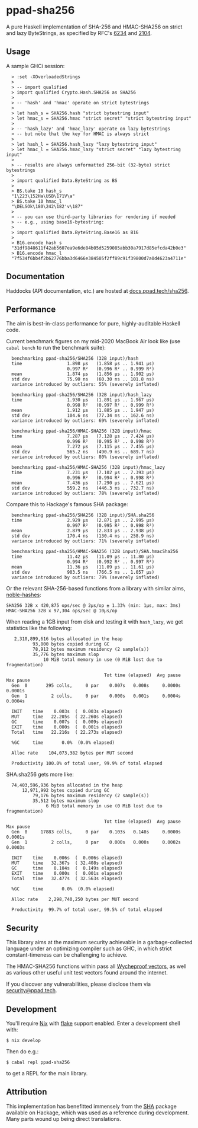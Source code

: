 # ppad-sha256

A pure Haskell implementation of SHA-256 and HMAC-SHA256 on strict and
lazy ByteStrings, as specified by RFC's [6234][r6234] and [2104][r2104].

## Usage

A sample GHCi session:

```
  > :set -XOverloadedStrings
  >
  > -- import qualified
  > import qualified Crypto.Hash.SHA256 as SHA256
  >
  > -- 'hash' and 'hmac' operate on strict bytestrings
  >
  > let hash_s = SHA256.hash "strict bytestring input"
  > let hmac_s = SHA256.hmac "strict secret" "strict bytestring input"
  >
  > -- 'hash_lazy' and 'hmac_lazy' operate on lazy bytestrings
  > -- but note that the key for HMAC is always strict
  >
  > let hash_l = SHA256.hash_lazy "lazy bytestring input"
  > let hmac_l = SHA256.hmac_lazy "strict secret" "lazy bytestring input"
  >
  > -- results are always unformatted 256-bit (32-byte) strict bytestrings
  >
  > import qualified Data.ByteString as BS
  >
  > BS.take 10 hash_s
  "1\223\152Ha\USB\171V\a"
  > BS.take 10 hmac_l
  "\DELSOk\180\242\182'v\187"
  >
  > -- you can use third-party libraries for rendering if needed
  > -- e.g., using base16-bytestring:
  >
  > import qualified Data.ByteString.Base16 as B16
  >
  > B16.encode hash_s
  "31df9848611f42ab5607ea9e6de84b05d5259085abb30a7917d85efcda42b0e3"
  > B16.encode hmac_l
  "7f534f6bb4f2b62776bba3d6466e384505f2ff89c91f39800d7a0d4623a4711e"
```

## Documentation

Haddocks (API documentation, etc.) are hosted at
[docs.ppad.tech/sha256][hadoc].

## Performance

The aim is best-in-class performance for pure, highly-auditable Haskell
code.

Current benchmark figures on my mid-2020 MacBook Air look like (use
`cabal bench` to run the benchmark suite):

```
  benchmarking ppad-sha256/SHA256 (32B input)/hash
  time                 1.898 μs   (1.858 μs .. 1.941 μs)
                       0.997 R²   (0.996 R² .. 0.999 R²)
  mean                 1.874 μs   (1.856 μs .. 1.902 μs)
  std dev              75.90 ns   (60.30 ns .. 101.8 ns)
  variance introduced by outliers: 55% (severely inflated)

  benchmarking ppad-sha256/SHA256 (32B input)/hash_lazy
  time                 1.930 μs   (1.891 μs .. 1.967 μs)
                       0.998 R²   (0.997 R² .. 0.999 R²)
  mean                 1.912 μs   (1.885 μs .. 1.947 μs)
  std dev              104.6 ns   (77.34 ns .. 162.6 ns)
  variance introduced by outliers: 69% (severely inflated)

  benchmarking ppad-sha256/HMAC-SHA256 (32B input)/hmac
  time                 7.287 μs   (7.128 μs .. 7.424 μs)
                       0.996 R²   (0.995 R² .. 0.998 R²)
  mean                 7.272 μs   (7.115 μs .. 7.455 μs)
  std dev              565.2 ns   (490.9 ns .. 689.7 ns)
  variance introduced by outliers: 80% (severely inflated)

  benchmarking ppad-sha256/HMAC-SHA256 (32B input)/hmac_lazy
  time                 7.231 μs   (7.102 μs .. 7.393 μs)
                       0.996 R²   (0.994 R² .. 0.998 R²)
  mean                 7.436 μs   (7.290 μs .. 7.621 μs)
  std dev              559.2 ns   (446.3 ns .. 732.7 ns)
  variance introduced by outliers: 78% (severely inflated)
```

Compare this to Hackage's famous SHA package:

```
  benchmarking ppad-sha256/SHA256 (32B input)/SHA.sha256
  time                 2.929 μs   (2.871 μs .. 2.995 μs)
                       0.997 R²   (0.995 R² .. 0.998 R²)
  mean                 2.879 μs   (2.833 μs .. 2.938 μs)
  std dev              170.4 ns   (130.4 ns .. 258.9 ns)
  variance introduced by outliers: 71% (severely inflated)

  benchmarking ppad-sha256/HMAC-SHA256 (32B input)/SHA.hmacSha256
  time                 11.42 μs   (11.09 μs .. 11.80 μs)
                       0.994 R²   (0.992 R² .. 0.997 R²)
  mean                 11.36 μs   (11.09 μs .. 11.61 μs)
  std dev              903.5 ns   (766.5 ns .. 1.057 μs)
  variance introduced by outliers: 79% (severely inflated)
```

Or the relevant SHA-256-based functions from a library with similar
aims, [noble-hashes][noble]:

```
SHA256 32B x 420,875 ops/sec @ 2μs/op ± 1.33% (min: 1μs, max: 3ms)
HMAC-SHA256 32B x 97,304 ops/sec @ 10μs/op
```

When reading a 1GB input from disk and testing it with `hash_lazy`, we
get statistics like the following:

```
   2,310,899,616 bytes allocated in the heap
          93,800 bytes copied during GC
          78,912 bytes maximum residency (2 sample(s))
          35,776 bytes maximum slop
              10 MiB total memory in use (0 MiB lost due to fragmentation)

                                     Tot time (elapsed)  Avg pause  Max pause
  Gen  0       295 colls,     0 par    0.007s   0.008s     0.0000s    0.0001s
  Gen  1         2 colls,     0 par    0.000s   0.001s     0.0004s    0.0004s

  INIT    time    0.003s  (  0.003s elapsed)
  MUT     time   22.205s  ( 22.260s elapsed)
  GC      time    0.007s  (  0.009s elapsed)
  EXIT    time    0.000s  (  0.001s elapsed)
  Total   time   22.216s  ( 22.273s elapsed)

  %GC     time       0.0%  (0.0% elapsed)

  Alloc rate    104,073,382 bytes per MUT second

  Productivity 100.0% of total user, 99.9% of total elapsed
```

SHA.sha256 gets more like:

```
  74,403,596,936 bytes allocated in the heap
      12,971,992 bytes copied during GC
          79,176 bytes maximum residency (2 sample(s))
          35,512 bytes maximum slop
               6 MiB total memory in use (0 MiB lost due to fragmentation)

                                     Tot time (elapsed)  Avg pause  Max pause
  Gen  0     17883 colls,     0 par    0.103s   0.148s     0.0000s    0.0001s
  Gen  1         2 colls,     0 par    0.000s   0.000s     0.0002s    0.0003s

  INIT    time    0.006s  (  0.006s elapsed)
  MUT     time   32.367s  ( 32.408s elapsed)
  GC      time    0.104s  (  0.149s elapsed)
  EXIT    time    0.000s  (  0.001s elapsed)
  Total   time   32.477s  ( 32.563s elapsed)

  %GC     time       0.0%  (0.0% elapsed)

  Alloc rate    2,298,740,250 bytes per MUT second

  Productivity  99.7% of total user, 99.5% of total elapsed
```

## Security

This library aims at the maximum security achievable in a
garbage-collected language under an optimizing compiler such as GHC, in
which strict constant-timeness can be challenging to achieve.

The HMAC-SHA256 functions within pass all [Wycheproof vectors][wyche],
as well as various other useful unit test vectors found around the
internet.

If you discover any vulnerabilities, please disclose them via
security@ppad.tech.

## Development

You'll require [Nix][nixos] with [flake][flake] support enabled. Enter a
development shell with:

```
$ nix develop
```

Then do e.g.:

```
$ cabal repl ppad-sha256
```

to get a REPL for the main library.

## Attribution

This implementation has benefitted immensely from the [SHA][hacka]
package available on Hackage, which was used as a reference during
development. Many parts wound up being direct translations.

[nixos]: https://nixos.org/
[flake]: https://nixos.org/manual/nix/unstable/command-ref/new-cli/nix3-flake.html
[hadoc]: https://docs.ppad.tech/sha256
[hacka]: https://hackage.haskell.org/package/SHA
[r6234]: https://datatracker.ietf.org/doc/html/rfc6234
[r2104]: https://datatracker.ietf.org/doc/html/rfc2104
[noble]: https://github.com/paulmillr/noble-hashes
[wyche]: https://github.com/C2SP/wycheproof
